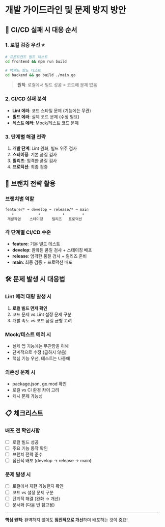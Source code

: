 <!-- /Users/ze/work/go/DEVELOPMENT_GUIDELINES.md -->
# 개발 가이드라인 및 문제 방지 방안

## 🚨 CI/CD 실패 시 대응 순서

### 1. 로컬 검증 우선 ⭐
```bash
# 프론트엔드 빌드 테스트
cd frontend && npm run build

# 백엔드 빌드 테스트  
cd backend && go build ./main.go
```
> **원칙**: 로컬에서 빌드 성공 = 코드에 문제 없음

### 2. CI/CD 실패 분석
- **Lint 에러**: 코드 스타일 문제 (기능에는 무관)
- **빌드 에러**: 실제 코드 문제 (수정 필요)
- **테스트 에러**: Mock/테스트 코드 문제

### 3. 단계별 해결 전략
1. **개발 단계**: Lint 완화, 빌드 위주 검사
2. **스테이징**: 기본 품질 검사  
3. **릴리즈**: 엄격한 품질 검사
4. **프로덕션**: 최종 검증

## 🌳 브랜치 전략 활용

### 브랜치별 역할
```
feature/* → develop → release/* → main
   ↓           ↓          ↓        ↓
 개발작업    스테이징    릴리즈   프로덕션
```

### 각 단계별 CI/CD 수준
- **feature**: 기본 빌드 테스트
- **develop**: 완화된 품질 검사 + 스테이징 배포
- **release**: 엄격한 품질 검사 + 릴리즈 준비
- **main**: 최종 검증 + 프로덕션 배포

## 🛠️ 문제 발생 시 대응법

### Lint 에러 대량 발생 시
1. **로컬 빌드 먼저 확인**
2. 코드 문제 vs Lint 설정 문제 구분
3. 개발 속도 vs 코드 품질 균형 고려

### Mock/테스트 에러 시
- 실제 앱 기능에는 무관함을 이해
- 단계적으로 수정 (급하지 않음)
- 핵심 기능 우선, 테스트는 나중에

### 의존성 문제 시
- package.json, go.mod 확인
- 로컬 vs CI 환경 차이 고려
- 캐시 문제 가능성

## 📋 체크리스트

### 배포 전 확인사항
- [ ] 로컬 빌드 성공
- [ ] 주요 기능 동작 확인
- [ ] 브랜치 전략 준수
- [ ] 점진적 배포 (develop → release → main)

### 문제 발생 시
- [ ] 로컬에서 재현 가능한지 확인
- [ ] 코드 vs 설정 문제 구분
- [ ] 단계적 해결 (완화 → 개선)
- [ ] 문서화 (다음 번 참고용)

---

**핵심 원칙**: 완벽하지 않아도 **점진적으로 개선**하며 배포하는 것이 중요!